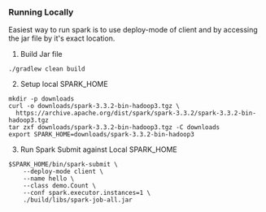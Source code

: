 ### Running Locally
Easiest way to run spark is to use deploy-mode of client and by accessing the jar file by it's exact location.


1. Build Jar file

```
./gradlew clean build

```

2. Setup local SPARK_HOME

```
mkdir -p downloads
curl -o downloads/spark-3.3.2-bin-hadoop3.tgz \
  https://archive.apache.org/dist/spark/spark-3.3.2/spark-3.3.2-bin-hadoop3.tgz
tar zxf downloads/spark-3.3.2-bin-hadoop3.tgz -C downloads
export SPARK_HOME=downloads/spark-3.3.2-bin-hadoop3
```

3. Run Spark Submit against Local SPARK_HOME

```
$SPARK_HOME/bin/spark-submit \
    --deploy-mode client \
    --name hello \
    --class demo.Count \
    --conf spark.executor.instances=1 \
    ./build/libs/spark-job-all.jar
```